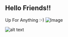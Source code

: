 ## Hello Friends!!

Up For Anything :-)
![Image](C:\Users\o5053\Downloads\ufa.jpeg)

![alt text](https://goo.gl/images/F7Yxg3)



